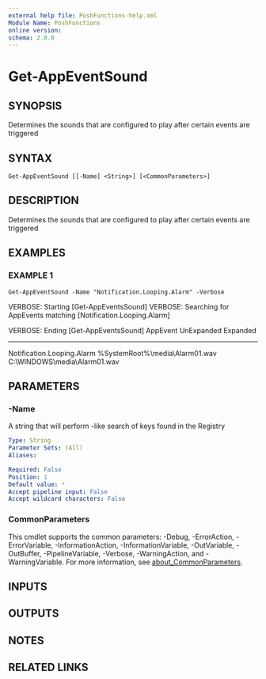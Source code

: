 ```yaml
---
external help file: PoshFunctions-help.xml
Module Name: PoshFunctions
online version:
schema: 2.0.0
---
```


# Get-AppEventSound

## SYNOPSIS
Determines the sounds that are configured to play after certain events are triggered

## SYNTAX

```
Get-AppEventSound [[-Name] <String>] [<CommonParameters>]
```

## DESCRIPTION
Determines the sounds that are configured to play after certain events are triggered

## EXAMPLES

### EXAMPLE 1
```
Get-AppEventSound -Name "Notification.Looping.Alarm" -Verbose
```

VERBOSE: Starting \[Get-AppEventsSound\]
VERBOSE: Searching for AppEvents matching \[Notification.Looping.Alarm\]

VERBOSE: Ending \[Get-AppEventsSound\]
AppEvent                   UnExpanded                     Expanded
--------                   ----------                     --------
Notification.Looping.Alarm %SystemRoot%\media\Alarm01.wav C:\WINDOWS\media\Alarm01.wav

## PARAMETERS

### -Name
A string that will perform -like search of keys found in the Registry

```yaml
Type: String
Parameter Sets: (All)
Aliases:

Required: False
Position: 1
Default value: *
Accept pipeline input: False
Accept wildcard characters: False
```

### CommonParameters
This cmdlet supports the common parameters: -Debug, -ErrorAction, -ErrorVariable, -InformationAction, -InformationVariable, -OutVariable, -OutBuffer, -PipelineVariable, -Verbose, -WarningAction, and -WarningVariable. For more information, see [about_CommonParameters](http://go.microsoft.com/fwlink/?LinkID=113216).

## INPUTS

## OUTPUTS

## NOTES

## RELATED LINKS
